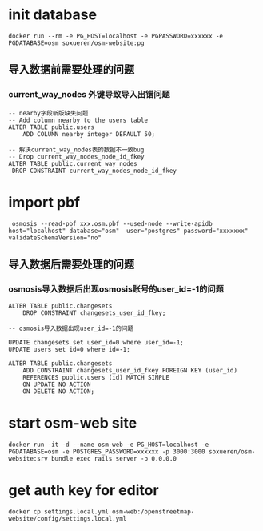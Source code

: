 # init database 
```
docker run --rm -e PG_HOST=localhost -e PGPASSWORD=xxxxxx -e PGDATABASE=osm soxueren/osm-website:pg
```
## 导入数据前需要处理的问题

###  current_way_nodes 外键导致导入出错问题
```
-- nearby字段新版缺失问题
-- Add column nearby to the users table
ALTER TABLE public.users
    ADD COLUMN nearby integer DEFAULT 50;
    
-- 解决current_way_nodes表的数据不一致bug    
-- Drop current_way_nodes_node_id_fkey   
ALTER TABLE public.current_way_nodes
 DROP CONSTRAINT current_way_nodes_node_id_fkey
```

# import pbf
```
 osmosis --read-pbf xxx.osm.pbf --used-node --write-apidb host="localhost" database="osm"  user="postgres" password="xxxxxxx" validateSchemaVersion="no"
```
## 导入数据后需要处理的问题

###  osmosis导入数据后出现osmosis账号的user_id=-1的问题
```
ALTER TABLE public.changesets
    DROP CONSTRAINT changesets_user_id_fkey;
    
-- osmosis导入数据出现user_id=-1的问题

UPDATE changesets set user_id=0 where user_id=-1;
UPDATE users set id=0 where id=-1;

ALTER TABLE public.changesets
    ADD CONSTRAINT changesets_user_id_fkey FOREIGN KEY (user_id)
    REFERENCES public.users (id) MATCH SIMPLE
    ON UPDATE NO ACTION
    ON DELETE NO ACTION;
```
#  start osm-web site
```
docker run -it -d --name osm-web -e PG_HOST=localhost -e PGDATABASE=osm -e POSTGRES_PASSWORD=xxxxxx -p 3000:3000 soxueren/osm-website:srv bundle exec rails server -b 0.0.0.0
```
# get auth key for editor
```
docker cp settings.local.yml osm-web:/openstreetmap-website/config/settings.local.yml
```
